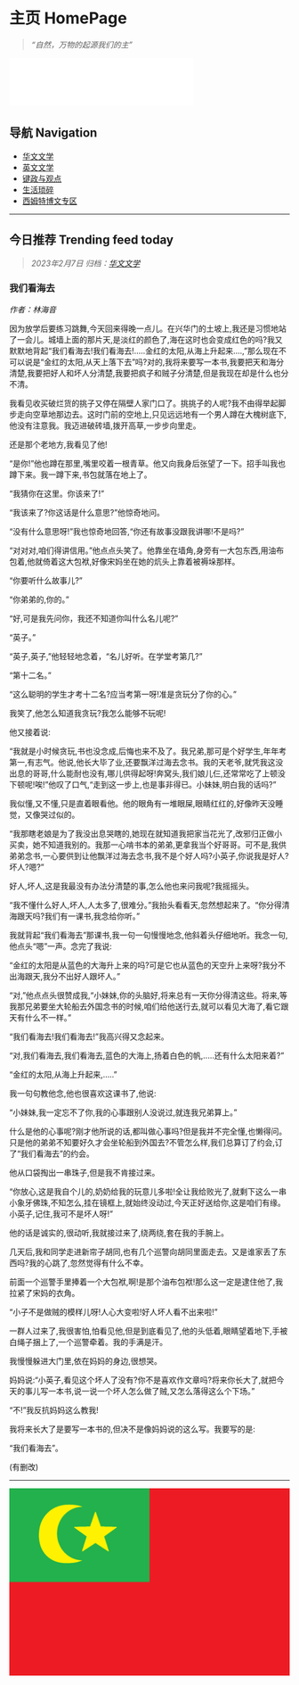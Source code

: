 # 主页 HomePage

> *“自然，万物的起源我们的主”*

<iframe frameborder="no" border="0" marginwidth="0" marginheight="0" width=330 height=86 src="//music.163.com/outchain/player?type=2&id=2015113622&auto=1&height=66"></iframe>

## 导航 Navigation

- [华文文学](CNLitNav.html "华文文学")
- [英文文学](ENLitNav.md "英文文学")
- [键政与观点](PolOpNav.md "键政与观点")
- [生活琐碎](Dynamic.md "生活琐碎")
- [西姆特博文专区](SimtoberNav.md "西姆特博文专区")

---

## 今日推荐 Trending feed today

> *2023年2月7日 归档：[华文文学](CNLitNav.md "华文文学")*

### 我们看海去

*作者：林海音*

因为放学后要练习跳舞,今天回来得晚一点儿。在兴华门的土坡上,我还是习惯地站了一会儿。城墙上面的那片天,是淡红的颜色了,海在这时也会变成红色的吗?我又默默地背起“我们看海去!我们看海去!.....金红的太阳,从海上升起来....,”那么现在不可以说是“金红的太阳,从天上落下去”吗?对的,我将来要写一本书,我要把天和海分清楚,我要把好人和坏人分清楚,我要把疯子和贼子分清楚,但是我现在却是什么也分不清。

我看见收买破烂货的挑子又停在隔壁人家门口了。挑挑子的人呢?我不由得举起脚步走向空草地那边去。这时门前的空地上,只见远远地有一个男人蹲在大槐树底下,他没有注意我。我迈进破砖墙,拨开高草,一步步向里走。

还是那个老地方,我看见了他!

“是你!”他也蹲在那里,嘴里咬着一根青草。他又向我身后张望了一下。招手叫我也蹲下来。我一蹲下来,书包就落在地上了。

“我猜你在这里。你该来了!”

“我该来了?你这话是什么意思?”他惊奇地问。

“没有什么意思呀!”我也惊奇地回答,“你还有故事没跟我讲哪!不是吗?”

“对对对,咱们得讲信用。”他点点头笑了。他靠坐在墙角,身旁有一大包东西,用油布包着,他就倚着这大包袱,好像宋妈坐在她的炕头上靠着被褥垛那样。

“你要听什么故事儿?”

“你弟弟的,你的。”

“好,可是我先问你，我还不知道你叫什么名儿呢?”

“英子。”

“英子,英子,”他轻轻地念着，“名儿好听。在学堂考第几?”

“第十二名。”

“这么聪明的学生才考十二名?应当考第一呀!准是贪玩分了你的心。”

我笑了,他怎么知道我贪玩?我怎么能够不玩呢!

他又接着说:

“我就是小时候贪玩,书也没念成,后悔也来不及了。我兄弟,那可是个好学生,年年考第一,有志气。他说,他长大毕了业,还要飘洋过海去念书。我的天老爷,就凭我这没出息的哥哥,什么能耐也没有,哪儿供得起呀!奔窝头,我们娘儿仨,还常常吃了上顿没下顿呢!唉!”他叹了口气,“走到这一步上,也是事非得已。小妹妹,明白我的话吗?”

我似懂,又不懂,只是直着眼看他。他的眼角有一堆眼屎,眼睛红红的,好像昨天没睡觉，又像哭过似的。

“我那瞎老娘是为了我没出息哭瞎的,她现在就知道我把家当花光了,改邪归正做小买卖，她不知道我别的。我那一心啃书本的弟弟,更拿我当个好哥哥。可不是,我供弟弟念书,一心要供到让他飘洋过海去念书,我不是个好人吗?小英子,你说我是好人?坏人?嗯?”

好人,坏人,这是我最没有办法分清楚的事,怎么他也来问我呢?我摇摇头。

“我不懂什么好人,坏人,人太多了,很难分。”我抬头看看天,忽然想起来了。“你分得清海跟天吗?我们有一课书,我念给你听。”

我就背起“我们看海去”那课书,我一句一句慢慢地念,他斜着头仔细地听。我念一句,他点头“嗯”一声。念完了我说:

“金红的太阳是从蓝色的大海升上来的吗?可是它也从蓝色的天空升上来呀?我分不出海跟天,我分不出好人跟坏人。”

“对,”他点点头很赞成我,“小妹妹,你的头脑好,将来总有一天你分得清这些。将来,等我那兄弟要坐大轮船去外国念书的时候,咱们给他送行去,就可以看见大海了,看它跟天有什么不一样。”

“我们看海去!我们看海去!”我高兴得又念起来。

“对,我们看海去,我们看海去,蓝色的大海上,扬着白色的帆,.....还有什么太阳来着?”

“金红的太阳,从海上升起来,.....”

我一句句教他念,他也很喜欢这课书了,他说:

“小妹妹,我一定忘不了你,我的心事跟别人没说过,就连我兄弟算上。”

什么是他的心事呢?刚才他所说的话,都叫做心事吗?但是我并不完全懂,也懒得问。只是他的弟弟不知要好久才会坐轮船到外国去?不管怎么样,我们总算订了约会,订了“我们看海去”的约会。

他从口袋掏出一串珠子,但是我不肯接过来。

“你放心,这是我自个儿的,奶奶给我的玩意儿多啦!全让我给败光了,就剩下这么一串小象牙佛珠,不知怎么,挂在镜框上,就始终没动过,今天正好送给你,这是咱们有缘。小英子,记住,我可不是坏人呀!”

他的话是诚实的,很动听,我就接过来了,绕两绕,套在我的手腕上。

几天后,我和同学走进新帘子胡同,也有几个巡警向胡同里面走去。又是谁家丢了东西吗?我的心跳了,忽然觉得有什么不幸。

前面一个巡警手里捧着一个大包袱,啊!是那个油布包袱!那么这一定是逮住他了,我拉紧了宋妈的衣角。

“小子不是做贼的模样儿呀!人心大变啦!好人坏人看不出来啦!”

一群人过来了,我很害怕,怕看见他,但是到底看见了,他的头低着,眼睛望着地下,手被白绳子捆上了,一个巡警牵着。我的手满是汗。

我慢慢躲进大门里,依在妈妈的身边,很想哭。

妈妈说:“小英子,看见这个坏人了没有?你不是喜欢作文章吗?将来你长大了,就把今天的事儿写一本书,说一说一个坏人怎么做了贼,又怎么落得这么个下场。”

“不!”我反抗妈妈这么教我!

我将来长大了是要写一本书的,但决不是像妈妈说的这么写。我要写的是:

“我们看海去”。

(有删改)

---

![Flag of UEN](res/img/uen.png "新月联合帝国的国旗")
